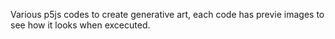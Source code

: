 Various p5js codes to create generative art, each code has previe images to see how it looks when excecuted.
